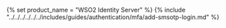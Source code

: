 {% set product_name = "WSO2 Identity Server" %}
{% include "../../../../../../includes/guides/authentication/mfa/add-smsotp-login.md" %}